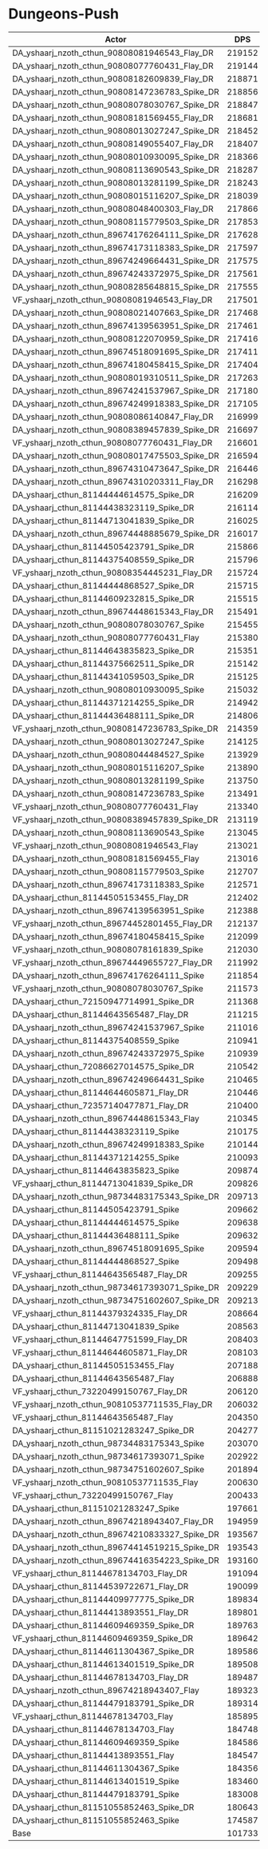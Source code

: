 # Dungeons-Push
| Actor | DPS | Increase |
|---|:---:|:---:|
|DA_yshaarj_nzoth_cthun_90808081946543_Flay_DR|219152|115.42%|
|DA_yshaarj_nzoth_cthun_90808077760431_Flay_DR|219144|115.41%|
|DA_yshaarj_nzoth_cthun_90808182609839_Flay_DR|218871|115.14%|
|DA_yshaarj_nzoth_cthun_90808147236783_Spike_DR|218856|115.13%|
|DA_yshaarj_nzoth_cthun_90808078030767_Spike_DR|218847|115.12%|
|DA_yshaarj_nzoth_cthun_90808181569455_Flay_DR|218681|114.96%|
|DA_yshaarj_nzoth_cthun_90808013027247_Spike_DR|218452|114.73%|
|DA_yshaarj_nzoth_cthun_90808149055407_Flay_DR|218407|114.69%|
|DA_yshaarj_nzoth_cthun_90808010930095_Spike_DR|218366|114.65%|
|DA_yshaarj_nzoth_cthun_90808113690543_Spike_DR|218287|114.57%|
|DA_yshaarj_nzoth_cthun_90808013281199_Spike_DR|218243|114.52%|
|DA_yshaarj_nzoth_cthun_90808015116207_Spike_DR|218039|114.33%|
|DA_yshaarj_nzoth_cthun_90808048400303_Flay_DR|217866|114.15%|
|DA_yshaarj_nzoth_cthun_90808115779503_Spike_DR|217853|114.14%|
|DA_yshaarj_nzoth_cthun_89674176264111_Spike_DR|217628|113.92%|
|DA_yshaarj_nzoth_cthun_89674173118383_Spike_DR|217597|113.89%|
|DA_yshaarj_nzoth_cthun_89674249664431_Spike_DR|217575|113.87%|
|DA_yshaarj_nzoth_cthun_89674243372975_Spike_DR|217561|113.86%|
|DA_yshaarj_nzoth_cthun_90808285648815_Spike_DR|217555|113.85%|
|VF_yshaarj_nzoth_cthun_90808081946543_Flay_DR|217501|113.80%|
|DA_yshaarj_nzoth_cthun_90808021407663_Spike_DR|217468|113.76%|
|DA_yshaarj_nzoth_cthun_89674139563951_Spike_DR|217461|113.76%|
|DA_yshaarj_nzoth_cthun_90808122070959_Spike_DR|217416|113.71%|
|DA_yshaarj_nzoth_cthun_89674518091695_Spike_DR|217411|113.71%|
|DA_yshaarj_nzoth_cthun_89674180458415_Spike_DR|217404|113.70%|
|DA_yshaarj_nzoth_cthun_90808019310511_Spike_DR|217263|113.56%|
|DA_yshaarj_nzoth_cthun_89674241537967_Spike_DR|217180|113.48%|
|DA_yshaarj_nzoth_cthun_89674249918383_Spike_DR|217105|113.41%|
|DA_yshaarj_nzoth_cthun_90808086140847_Flay_DR|216999|113.30%|
|DA_yshaarj_nzoth_cthun_90808389457839_Spike_DR|216697|113.01%|
|VF_yshaarj_nzoth_cthun_90808077760431_Flay_DR|216601|112.91%|
|DA_yshaarj_nzoth_cthun_90808017475503_Spike_DR|216594|112.90%|
|DA_yshaarj_nzoth_cthun_89674310473647_Spike_DR|216446|112.76%|
|DA_yshaarj_nzoth_cthun_89674310203311_Flay_DR|216298|112.61%|
|DA_yshaarj_cthun_81144444614575_Spike_DR|216209|112.53%|
|DA_yshaarj_cthun_81144438323119_Spike_DR|216114|112.43%|
|DA_yshaarj_cthun_81144713041839_Spike_DR|216025|112.34%|
|DA_yshaarj_nzoth_cthun_89674448885679_Spike_DR|216017|112.34%|
|DA_yshaarj_cthun_81144505423791_Spike_DR|215866|112.19%|
|DA_yshaarj_cthun_81144375408559_Spike_DR|215796|112.12%|
|VF_yshaarj_nzoth_cthun_90808354445231_Flay_DR|215724|112.05%|
|DA_yshaarj_cthun_81144444868527_Spike_DR|215715|112.04%|
|DA_yshaarj_cthun_81144609232815_Spike_DR|215515|111.84%|
|DA_yshaarj_nzoth_cthun_89674448615343_Flay_DR|215491|111.82%|
|DA_yshaarj_nzoth_cthun_90808078030767_Spike|215455|111.78%|
|DA_yshaarj_nzoth_cthun_90808077760431_Flay|215380|111.71%|
|DA_yshaarj_cthun_81144643835823_Spike_DR|215351|111.68%|
|DA_yshaarj_cthun_81144375662511_Spike_DR|215142|111.48%|
|DA_yshaarj_cthun_81144341059503_Spike_DR|215125|111.46%|
|DA_yshaarj_nzoth_cthun_90808010930095_Spike|215032|111.37%|
|DA_yshaarj_cthun_81144371214255_Spike_DR|214942|111.28%|
|DA_yshaarj_cthun_81144436488111_Spike_DR|214806|111.15%|
|VF_yshaarj_nzoth_cthun_90808147236783_Spike_DR|214359|110.71%|
|DA_yshaarj_nzoth_cthun_90808013027247_Spike|214125|110.48%|
|DA_yshaarj_nzoth_cthun_90808044484527_Spike|213929|110.29%|
|DA_yshaarj_nzoth_cthun_90808015116207_Spike|213890|110.25%|
|DA_yshaarj_nzoth_cthun_90808013281199_Spike|213750|110.11%|
|DA_yshaarj_nzoth_cthun_90808147236783_Spike|213491|109.85%|
|VF_yshaarj_nzoth_cthun_90808077760431_Flay|213340|109.71%|
|VF_yshaarj_nzoth_cthun_90808389457839_Spike_DR|213119|109.49%|
|DA_yshaarj_nzoth_cthun_90808113690543_Spike|213045|109.42%|
|VF_yshaarj_nzoth_cthun_90808081946543_Flay|213021|109.39%|
|DA_yshaarj_nzoth_cthun_90808181569455_Flay|213016|109.39%|
|DA_yshaarj_nzoth_cthun_90808115779503_Spike|212707|109.08%|
|DA_yshaarj_nzoth_cthun_89674173118383_Spike|212571|108.95%|
|DA_yshaarj_cthun_81144505153455_Flay_DR|212402|108.78%|
|DA_yshaarj_nzoth_cthun_89674139563951_Spike|212388|108.77%|
|VF_yshaarj_nzoth_cthun_89674452801455_Flay_DR|212137|108.52%|
|DA_yshaarj_nzoth_cthun_89674180458415_Spike|212099|108.49%|
|VF_yshaarj_nzoth_cthun_90808078161839_Spike|212030|108.42%|
|VF_yshaarj_nzoth_cthun_89674449655727_Flay_DR|211992|108.38%|
|DA_yshaarj_nzoth_cthun_89674176264111_Spike|211854|108.24%|
|VF_yshaarj_nzoth_cthun_90808078030767_Spike|211573|107.97%|
|DA_yshaarj_cthun_72150947714991_Spike_DR|211368|107.77%|
|DA_yshaarj_cthun_81144643565487_Flay_DR|211215|107.62%|
|DA_yshaarj_nzoth_cthun_89674241537967_Spike|211016|107.42%|
|DA_yshaarj_cthun_81144375408559_Spike|210941|107.35%|
|DA_yshaarj_nzoth_cthun_89674243372975_Spike|210939|107.35%|
|DA_yshaarj_cthun_72086627014575_Spike_DR|210542|106.96%|
|DA_yshaarj_nzoth_cthun_89674249664431_Spike|210465|106.88%|
|DA_yshaarj_cthun_81144644605871_Flay_DR|210446|106.86%|
|DA_yshaarj_cthun_72357140477871_Flay_DR|210400|106.82%|
|DA_yshaarj_nzoth_cthun_89674448615343_Flay|210345|106.76%|
|DA_yshaarj_cthun_81144438323119_Spike|210175|106.59%|
|DA_yshaarj_nzoth_cthun_89674249918383_Spike|210144|106.56%|
|DA_yshaarj_cthun_81144371214255_Spike|210093|106.51%|
|DA_yshaarj_cthun_81144643835823_Spike|209874|106.30%|
|VF_yshaarj_cthun_81144713041839_Spike_DR|209826|106.25%|
|DA_yshaarj_nzoth_cthun_98734483175343_Spike_DR|209713|106.14%|
|DA_yshaarj_cthun_81144505423791_Spike|209662|106.09%|
|DA_yshaarj_cthun_81144444614575_Spike|209638|106.07%|
|DA_yshaarj_cthun_81144436488111_Spike|209632|106.06%|
|DA_yshaarj_nzoth_cthun_89674518091695_Spike|209594|106.02%|
|DA_yshaarj_cthun_81144444868527_Spike|209498|105.93%|
|VF_yshaarj_cthun_81144643565487_Flay_DR|209255|105.69%|
|DA_yshaarj_nzoth_cthun_98734617393071_Spike_DR|209229|105.66%|
|DA_yshaarj_nzoth_cthun_98734751602607_Spike_DR|209213|105.65%|
|VF_yshaarj_cthun_81144379324335_Flay_DR|208664|105.11%|
|DA_yshaarj_cthun_81144713041839_Spike|208563|105.01%|
|VF_yshaarj_cthun_81144647751599_Flay_DR|208403|104.85%|
|VF_yshaarj_cthun_81144644605871_Flay_DR|208103|104.56%|
|DA_yshaarj_cthun_81144505153455_Flay|207188|103.66%|
|DA_yshaarj_cthun_81144643565487_Flay|206888|103.36%|
|VF_yshaarj_cthun_73220499150767_Flay_DR|206120|102.61%|
|VF_yshaarj_nzoth_cthun_90810537711535_Flay_DR|206032|102.52%|
|VF_yshaarj_cthun_81144643565487_Flay|204350|100.87%|
|DA_yshaarj_cthun_81151021283247_Spike_DR|204277|100.80%|
|DA_yshaarj_nzoth_cthun_98734483175343_Spike|203070|99.61%|
|DA_yshaarj_nzoth_cthun_98734617393071_Spike|202922|99.47%|
|DA_yshaarj_nzoth_cthun_98734751602607_Spike|201894|98.45%|
|VF_yshaarj_nzoth_cthun_90810537711535_Flay|200630|97.21%|
|VF_yshaarj_cthun_73220499150767_Flay|200433|97.02%|
|DA_yshaarj_cthun_81151021283247_Spike|197661|94.29%|
|DA_yshaarj_nzoth_cthun_89674218943407_Flay_DR|194959|91.64%|
|DA_yshaarj_nzoth_cthun_89674210833327_Spike_DR|193567|90.27%|
|DA_yshaarj_nzoth_cthun_89674414519215_Spike_DR|193543|90.25%|
|DA_yshaarj_nzoth_cthun_89674416354223_Spike_DR|193160|89.87%|
|VF_yshaarj_cthun_81144678134703_Flay_DR|191094|87.84%|
|DA_yshaarj_cthun_81144539722671_Flay_DR|190099|86.86%|
|DA_yshaarj_cthun_81144409977775_Spike_DR|189834|86.60%|
|DA_yshaarj_cthun_81144413893551_Flay_DR|189801|86.57%|
|DA_yshaarj_cthun_81144609469359_Spike_DR|189763|86.53%|
|VF_yshaarj_cthun_81144609469359_Spike_DR|189642|86.41%|
|DA_yshaarj_cthun_81144611304367_Spike_DR|189586|86.36%|
|DA_yshaarj_cthun_81144613401519_Spike_DR|189508|86.28%|
|DA_yshaarj_cthun_81144678134703_Flay_DR|189487|86.26%|
|DA_yshaarj_nzoth_cthun_89674218943407_Flay|189323|86.10%|
|DA_yshaarj_cthun_81144479183791_Spike_DR|189314|86.09%|
|VF_yshaarj_cthun_81144678134703_Flay|185895|82.73%|
|DA_yshaarj_cthun_81144678134703_Flay|184748|81.60%|
|DA_yshaarj_cthun_81144609469359_Spike|184586|81.44%|
|DA_yshaarj_cthun_81144413893551_Flay|184547|81.40%|
|DA_yshaarj_cthun_81144611304367_Spike|184356|81.21%|
|DA_yshaarj_cthun_81144613401519_Spike|183460|80.33%|
|DA_yshaarj_cthun_81144479183791_Spike|183008|79.89%|
|DA_yshaarj_cthun_81151055852463_Spike_DR|180643|77.57%|
|DA_yshaarj_cthun_81151055852463_Spike|174587|71.61%|
|Base|101733|0.00%|
